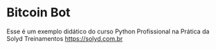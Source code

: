 # Bitcoin Bot

Esse é um exemplo didático do curso Python Profissional na Prática da Solyd Treinamentos
https://solyd.com.br

